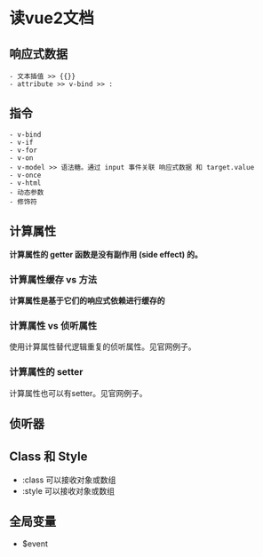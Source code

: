 # 读vue2文档

## 响应式数据
    - 文本插值 >> {{}}
    - attribute >> v-bind >> :

## 指令
    - v-bind
    - v-if
    - v-for
    - v-on 
    - v-model >> 语法糖。通过 input 事件关联 响应式数据 和 target.value
    - v-once
    - v-html
    - 动态参数
    - 修饰符

## 计算属性
**计算属性的 getter 函数是没有副作用 (side effect) 的。**

### 计算属性缓存 vs 方法
**计算属性是基于它们的响应式依赖进行缓存的**

### 计算属性 vs 侦听属性
使用计算属性替代逻辑重复的侦听属性。见官网例子。

### 计算属性的 setter
计算属性也可以有setter。见官网例子。

## 侦听器



## Class 和 Style

- :class 可以接收对象或数组
- :style 可以接收对象或数组

## 全局变量
- $event
